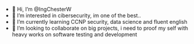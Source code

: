 - 👋 Hi, I’m @IngChesterW
- 👀 I’m interested in cibersecurity, im one of the best..
- 🌱 I’m currently learning CCNP security, data science and fluent english 
- 💞️ I’m looking to collaborate on big projects, i need to proof my self with heavy works on software testing and development 

